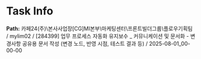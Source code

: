 # Task Info

**Path:** 카페24(주)\본사사업장\[CG]MI본부\마케팅센터\프론트빌더그룹\플로우기획팀 / mylim02 / [284399] 업무 프로세스 자동화 유지보수 _ 커뮤니케이션 및 문서화 - 변경사항 공유용 문서 작성 (변경 노드, 반영 시점, 테스트 결과 등) / 2025-08-01_00-00-00

